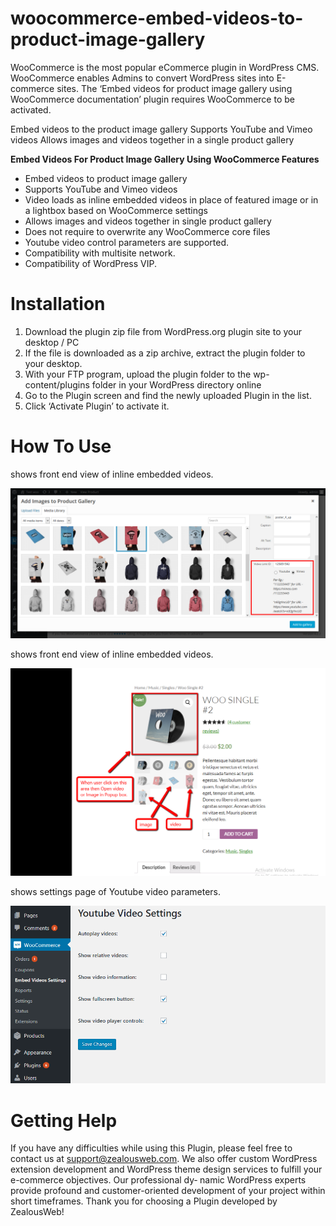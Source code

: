 # woocommerce-embed-videos-to-product-image-gallery
WooCommerce is the most popular eCommerce plugin in WordPress CMS. WooCommerce enables Admins to convert WordPress sites into E-commerce sites. The ‘Embed videos for product image gallery using WooCommerce documentation’ plugin requires WooCommerce to be activated.

Embed videos to the product image gallery
Supports YouTube and Vimeo videos
Allows images and videos together in a single product gallery

**Embed Videos For Product Image Gallery Using WooCommerce Features**

- Embed videos to product image gallery
- Supports YouTube and Vimeo videos
- Video loads as inline embedded videos in place of featured image or in a lightbox based on WooCommerce settings
- Allows images and videos together in single product gallery
- Does not require to overwrite any WooCommerce core files
- Youtube video control parameters are supported.
- Compatibility with multisite network.
- Compatibility of WordPress VIP.

# Installation
1. Download the plugin zip file from WordPress.org plugin site to your desktop / PC
2. If the file is downloaded as a zip archive, extract the plugin folder to your desktop.
3. With your FTP program, upload the plugin folder to the wp-content/plugins folder in your WordPress directory online
4. Go to the Plugin screen and find the newly uploaded Plugin in the list.
5. Click ‘Activate Plugin’ to activate it.

# How To Use

shows front end view of inline embedded videos.

![Screenshot](resources/img/images-1.png)

shows front end view of inline embedded videos.

![Screenshot](resources/img/images-2.png)

shows settings page of Youtube video parameters.

![Screenshot](resources/img/images-3.png)


# Getting Help
If you have any difficulties while using this Plugin, please feel free to contact us at support@zealousweb.com. We also offer custom WordPress extension development and WordPress theme design services to fulfill your e-commerce objectives. Our professional dy‐ namic WordPress experts provide profound and customer-oriented development of your project within short timeframes. Thank you for choosing a Plugin developed by ZealousWeb!
